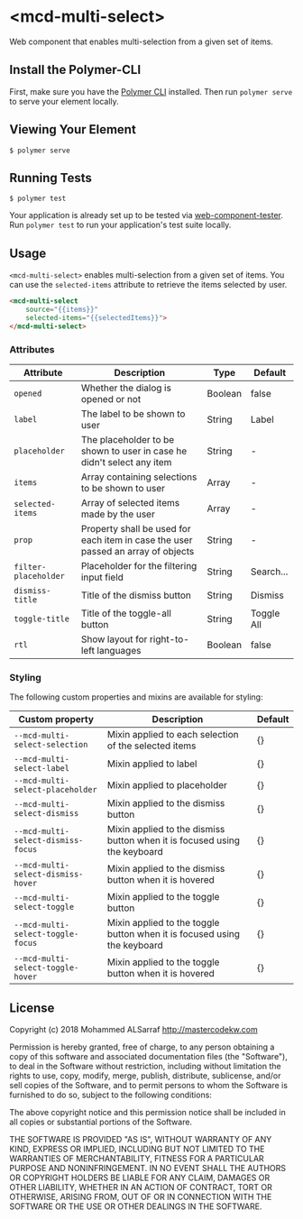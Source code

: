 # \<mcd-multi-select\>

Web component that enables multi-selection from a given set of items.

## Install the Polymer-CLI

First, make sure you have the [Polymer CLI](https://www.npmjs.com/package/polymer-cli) installed. Then run `polymer serve` to serve your element locally.

## Viewing Your Element

```
$ polymer serve
```

## Running Tests

```
$ polymer test
```

Your application is already set up to be tested via [web-component-tester](https://github.com/Polymer/web-component-tester). Run `polymer test` to run your application's test suite locally.

## Usage

`<mcd-multi-select>` enables multi-selection from a given set of items. You can use the `selected-items` attribute to retrieve the items selected by user.

```html
<mcd-multi-select 
	source="{{items}}"
	selected-items="{{selectedItems}}">
</mcd-multi-select>
```

### Attributes
| Attribute | Description | Type | Default |
| --- | --- | --- | --- |
| `opened` | Whether the dialog is opened or not | Boolean | false |
| `label` | The label to be shown to user | String | Label |
| `placeholder` | The placeholder to be shown to user in case he didn't select any item | String | - |
| `items` | Array containing selections to be shown to user | Array | - |
| `selected-items` | Array of selected items made by the user | Array | - |
| `prop` | Property shall be used for each item in case the user passed an array of objects | String | - |
| `filter-placeholder` | Placeholder for the filtering input field | String | Search... |
| `dismiss-title` | Title of the dismiss button | String | Dismiss |
| `toggle-title` | Title of the toggle-all button | String | Toggle All |
| `rtl` | Show layout for right-to-left languages | Boolean | false |

### Styling

The following custom properties and mixins are available for styling:

| Custom property | Description | Default |
| --- | --- | --- |
| `--mcd-multi-select-selection` | Mixin applied to each selection of the selected items | {} |
| `--mcd-multi-select-label ` | Mixin applied to label | {} |
| `--mcd-multi-select-placeholder` | Mixin applied to placeholder | {} |
| `--mcd-multi-select-dismiss` | Mixin applied to the dismiss button | {} |
| `--mcd-multi-select-dismiss-focus` | Mixin applied to the dismiss button when it is focused using the keyboard | {} |
| `--mcd-multi-select-dismiss-hover` | Mixin applied to the dismiss button when it is hovered | {} |
| `--mcd-multi-select-toggle` | Mixin applied to the toggle button | {} |
| `--mcd-multi-select-toggle-focus` | Mixin applied to the toggle button when it is focused using the keyboard | {} |
| `--mcd-multi-select-toggle-hover` | Mixin applied to the toggle button when it is hovered | {} |

## License

Copyright (c) 2018  Mohammed ALSarraf <http://mastercodekw.com>

Permission is hereby granted, free of charge, to any person obtaining a copy of this software and associated documentation files (the "Software"), to deal in the Software without restriction, including without limitation the rights to use, copy, modify, merge, publish, distribute, sublicense, and/or sell copies of the Software, and to permit persons to whom the Software is furnished to do so, subject to the following conditions:

The above copyright notice and this permission notice shall be included in all copies or substantial portions of the Software.

THE SOFTWARE IS PROVIDED "AS IS", WITHOUT WARRANTY OF ANY KIND, EXPRESS OR IMPLIED, INCLUDING BUT NOT LIMITED TO THE WARRANTIES OF MERCHANTABILITY, FITNESS FOR A PARTICULAR PURPOSE AND NONINFRINGEMENT. IN NO EVENT SHALL THE AUTHORS OR COPYRIGHT HOLDERS BE LIABLE FOR ANY CLAIM, DAMAGES OR OTHER LIABILITY, WHETHER IN AN ACTION OF CONTRACT, TORT OR OTHERWISE, ARISING FROM, OUT OF OR IN CONNECTION WITH THE SOFTWARE OR THE USE OR OTHER DEALINGS IN THE SOFTWARE.